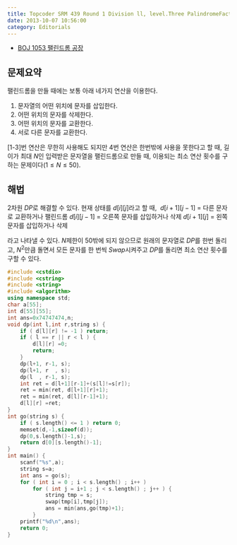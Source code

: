 ```yaml
---
title: Topcoder SRM 439 Round 1 Division ll, level.Three PalindromeFactory
date: 2013-10-07 10:56:00
category: Editorials
---
```


* [BOJ 1053 팰린드롬 공장](http://acmicpc.net/problem/1053)

## 문제요약

팰린드롬을 만들 때에는 보통 아래 네가지 연산을 이용한다. 

1. 문자열의 어떤 위치에 문자를 삽입한다.
2. 어떤 위치의 문자를 삭제한다.
3. 어떤 위치의 문자를 교환한다.
4. 서로 다른 문자를 교환한다.

[1-3]번 연산은 무한히 사용해도 되지만 4번 연산은 한번밖에 사용을 못한다고 할 때, 길이가 최대 $N$인 입력받은 문자열을 팰린드롬으로 만들 때, 이용되는 최소 연산 횟수를 구하는 문제이다$(1\leq{}N\leq{}50)$.

## 해법

$2$차원 $DP$로 해결할 수 있다. 현재 상태를 $d[i][j]$라고 할 때, 
$d[i+1][j-1]$ = 다른 문자로 교환하거나 팰린드롬
$d[i][j-1]$ = 오른쪽 문자를 삽입하거나 삭제
$d[i+1][j]$ = 왼쪽 문자를 삽입하거나 삭제

라고 나타낼 수 있다. $N$제한이 $50$밖에 되지 않으므로 원래의 문자열로 $DP$를 한번 돌리고, $N^2$만큼 돌면서 모든 문자를 한 번씩 $Swap$시켜주고 $DP$를 돌리면 최소 연산 횟수를 구할 수 있다.


```cpp
#include <cstdio>
#include <cstring>
#include <string>
#include <algorithm>
using namespace std;
char a[55];
int d[55][55];
int ans=0x74747474,n;
void dp(int l,int r,string s) {
    if ( d[l][r] != -1 ) return;
    if ( l == r || r < l ) {
        d[l][r] =0;
        return;
    }
    dp(l+1, r-1, s);
    dp(l+1, r  , s);
    dp(l  , r-1, s);
    int ret = d[l+1][r-1]+(s[l]!=s[r]);
    ret = min(ret, d[l+1][r]+1);
    ret = min(ret, d[l][r-1]+1);
    d[l][r] =ret;
}
int go(string s) {
    if ( s.length() <= 1 ) return 0;
    memset(d,-1,sizeof(d));
    dp(0,s.length()-1,s);
    return d[0][s.length()-1];
}
int main() {
    scanf("%s",a);
    string s=a;
    int ans = go(s);
    for ( int i = 0 ; i < s.length() ; i++ )
        for ( int j = i+1 ; j < s.length() ; j++ ) {
            string tmp = s;
            swap(tmp[i],tmp[j]);
            ans = min(ans,go(tmp)+1);
        }
    printf("%d\n",ans);
    return 0;
}
```
